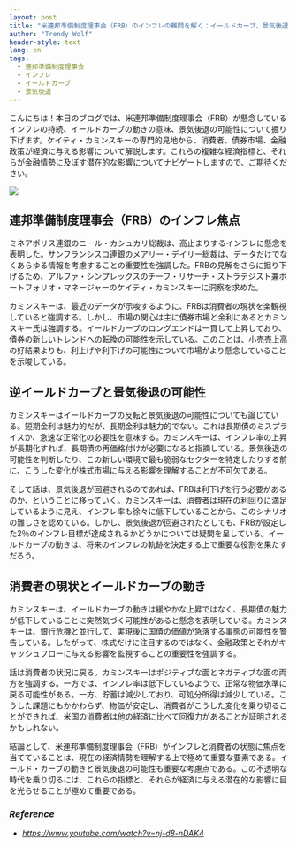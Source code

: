 ```yaml
---
layout: post
title: "米連邦準備制度理事会（FRB）のインフレの難問を解く：イールドカーブ、景気後退リスク、消費者の回復力を深く掘り下げる "
author: "Trendy Wolf"
header-style: text
lang: en
tags:
  - 連邦準備制度理事会
  - インフレ
  - イールドカーブ
  - 景気後退
---
```


こんにちは！本日のブログでは、米連邦準備制度理事会（FRB）が懸念しているインフレの持続、イールドカーブの動きの意味、景気後退の可能性について掘り下げます。ケイティ・カミンスキーの専門的見地から、消費者、債券市場、金融政策が経済に与える影響について解説します。これらの複雑な経済指標と、それらが金融情勢に及ぼす潜在的な影響についてナビゲートしますので、ご期待ください。

<img
    src="https://i.ytimg.com/vi/nj-d8-nDAK4/hqdefault.jpg"
/>






## 連邦準備制度理事会（FRB）のインフレ焦点

ミネアポリス連銀のニール・カシュカリ総裁は、高止まりするインフレに懸念を表明した。サンフランシスコ連銀のメアリー・デイリー総裁は、データだけでなくあらゆる情報を考慮することの重要性を強調した。FRBの見解をさらに掘り下げるため、アルファ・シンプレックスのチーフ・リサーチ・ストラテジスト兼ポートフォリオ・マネージャーのケイティ・カミンスキーに洞察を求めた。

カミンスキーは、最近のデータが示唆するように、FRBは消費者の現状を楽観視していると強調する。しかし、市場の関心は主に債券市場と金利にあるとカミンスキー氏は強調する。イールドカーブのロングエンドは一貫して上昇しており、債券の新しいトレンドへの転換の可能性を示している。このことは、小売売上高の好結果よりも、利上げや利下げの可能性について市場がより懸念していることを示唆している。



## 逆イールドカーブと景気後退の可能性

カミンスキーはイールドカーブの反転と景気後退の可能性についても論じている。短期金利は魅力的だが、長期金利は魅力的でない。これは長期債のミスプライスか、急速な正常化の必要性を意味する。カミンスキーは、インフレ率の上昇が長期化すれば、長期債の再価格付けが必要になると指摘している。景気後退の可能性を判断したり、この新しい環境で最も脆弱なセクターを特定したりする前に、こうした変化が株式市場に与える影響を理解することが不可欠である。

そして話は、景気後退が回避されるのであれば、FRBは利下げを行う必要があるのか、ということに移っていく。カミンスキーは、消費者は現在の利回りに満足しているように見え、インフレ率も徐々に低下していることから、このシナリオの難しさを認めている。しかし、景気後退が回避されたとしても、FRBが設定した2％のインフレ目標が達成されるかどうかについては疑問を呈している。イールドカーブの動きは、将来のインフレの軌跡を決定する上で重要な役割を果たすだろう。



## 消費者の現状とイールドカーブの動き

カミンスキーは、イールドカーブの動きは緩やかな上昇ではなく、長期債の魅力が低下していることに突然気づく可能性があると懸念を表明している。カミンスキーは、銀行危機と並行して、実現後に国債の価値が急落する事態の可能性を警告している。したがって、株式だけに注目するのではなく、金融政策とそれがキャッシュフローに与える影響を監視することの重要性を強調する。

話は消費者の状況に戻る。カミンスキーはポジティブな面とネガティブな面の両方を強調する。一方では、インフレ率は低下しているようで、正常な物価水準に戻る可能性がある。一方、貯蓄は減少しており、可処分所得は減少している。こうした課題にもかかわらず、物価が安定し、消費者がこうした変化を乗り切ることができれば、米国の消費者は他の経済に比べて回復力があることが証明されるかもしれない。

結論として、米連邦準備制度理事会（FRB）がインフレと消費者の状態に焦点を当てていることは、現在の経済情勢を理解する上で極めて重要な要素である。イールド・カーブの動きと景気後退の可能性も重要な考慮点である。この不透明な時代を乗り切るには、これらの指標と、それらが経済に与える潜在的な影響に目を光らせることが極めて重要である。


### _Reference_
- _https://www.youtube.com/watch?v=nj-d8-nDAK4_

